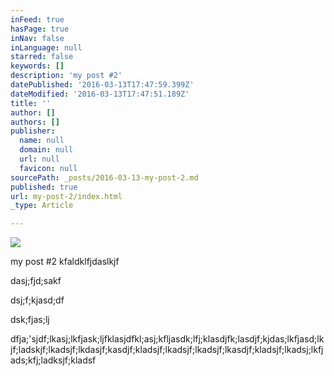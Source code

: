 ```yaml
---
inFeed: true
hasPage: true
inNav: false
inLanguage: null
starred: false
keywords: []
description: 'my post #2'
datePublished: '2016-03-13T17:47:59.399Z'
dateModified: '2016-03-13T17:47:51.189Z'
title: ''
author: []
authors: []
publisher:
  name: null
  domain: null
  url: null
  favicon: null
sourcePath: _posts/2016-03-13-my-post-2.md
published: true
url: my-post-2/index.html
_type: Article

---
```

![](https://the-grid-user-content.s3-us-west-2.amazonaws.com/908578ee-030f-4b1c-ad9c-e0acb1cc2036.jpg)

my post \#2 kfaldklfjdaslkjf

dasj;fjd;sakf

dsj;f;kjasd;df

dsk;fjas;lj

dfja;'sjdf;lkasj;lkfjask;ljfklasjdfkl;asj;kfljasdk;lfj;klasdjfk;lasdjf;kjdas;lkfjasd;lkjf;ladskjf;lkadsjf;lkdasjf;kasdjf;kladsjf;lkadsjf;lkadsjf;lkasdjf;kladsjf;lkadsj;lkfjads;kfj;ladksjf;kladsf